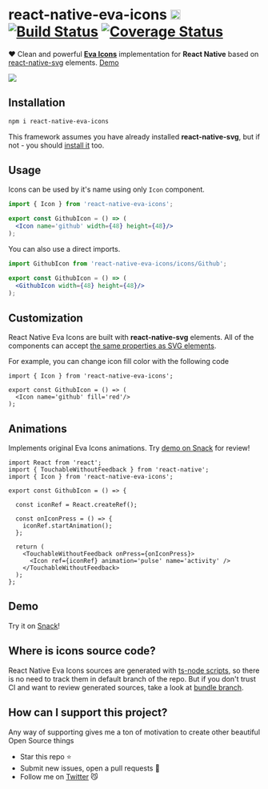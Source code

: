 # react-native-eva-icons [<img src="https://i.imgur.com/oMcxwZ0.png" alt="Eva Design System" height="20px" />][link:eva] [![Build Status][badge:github-actions]][link:github-actions] [![Coverage Status][badge:coveralls]][link:coveralls]

❤️ Clean and powerful [**Eva Icons**][link:eva-icons] implementation for **React Native** based on [react-native-svg][link:react-native-svg] elements. [Demo][link:demo]

[<img src="https://i.imgur.com/cNC9jXj.png" />](./README.md)

## Installation

```bash
npm i react-native-eva-icons
```

This framework assumes you have already installed **react-native-svg**, but if not - you should [install it][link:react-native-svg:install] too.

## Usage

Icons can be used by it's name using only `Icon` component.

```jsx
import { Icon } from 'react-native-eva-icons';

export const GithubIcon = () => (
  <Icon name='github' width={48} height={48}/>
);
```

You can also use a direct imports.

```jsx
import GithubIcon from 'react-native-eva-icons/icons/Github';

export const GithubIcon = () => (
  <GithubIcon width={48} height={48}/>
);
```

## Customization

React Native Eva Icons are built with  **react-native-svg** elements. All of the components can accept [the same properties as SVG elements][link:react-native-svg:props].

For example, you can change icon fill color with the following code

```tsx
import { Icon } from 'react-native-eva-icons';

export const GithubIcon = () => (
  <Icon name='github' fill='red'/>
);
```

## Animations

Implements original Eva Icons animations. Try [demo on Snack][link:demo] for review!

```tsx
import React from 'react';
import { TouchableWithoutFeedback } from 'react-native';
import { Icon } from 'react-native-eva-icons';

export const GithubIcon = () => {

  const iconRef = React.createRef();

  const onIconPress = () => {
    iconRef.startAnimation();
  };

  return (
    <TouchableWithoutFeedback onPress={onIconPress}>
      <Icon ref={iconRef} animation='pulse' name='activity' />
    </TouchableWithoutFeedback>
  );
};
```

## Demo

Try it on [Snack][link:demo]!

## Where is icons source code?

React Native Eva Icons sources are generated with [ts-node scripts](./scripts/ts-node), so there is no need to track them in default branch of the repo. But if you don't trust CI and want to review generated sources, take a look at [bundle branch][link:build-branch].

## How can I support this project?

Any way of supporting gives me a ton of motivation to create other beautiful Open Source things

- Star this repo :star:
- Submit new issues, open a pull requests :wrench:
- Follow me on [Twitter][link:twitter] :smirk_cat:

[link:build-branch]: https://github.com/artyorsh/react-native-eva-icons/tree/bundle/v1.0.0-beta.1
[link:demo]: https://snack.expo.io/@art.yorsh/react-native-eva-icons-playground
[link:eva-icons]: https://github.com/akveo/eva-icons
[link:react-native-svg]: https://github.com/react-native-community/react-native-svg
[link:react-native-svg:install]: https://github.com/react-native-community/react-native-svg#installation
[link:react-native-svg:props]: https://github.com/react-native-community/react-native-svg#common-props
[link:github-actions]: https://github.com/artyorsh/react-native-eva-icons/actions
[link:coveralls]: https://coveralls.io/github/artyorsh/react-native-eva-icons?branch=master
[link:eva]: https://eva.design
[link:twitter]: https://twitter.com/artyorsh
[badge:github-actions]: https://github.com/artyorsh/react-native-eva-icons/workflows/Build/badge.svg
[badge:coveralls]: https://coveralls.io/repos/github/artyorsh/react-native-eva-icons/badge.svg?branch=master
